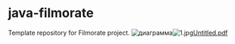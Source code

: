 # java-filmorate

Template repository for Filmorate project.
![диаграмма](1.jpg)![1.jpg](../../../Downloads/1.jpg)[Untitled.pdf](../../../Downloads/Untitled.pdf)